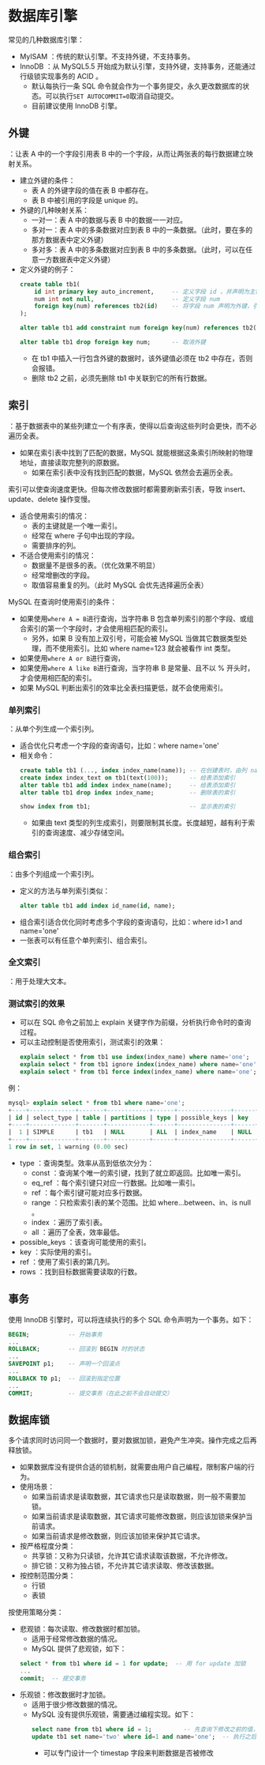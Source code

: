 # 数据库引擎

常见的几种数据库引擎：
- MyISAM ：传统的默认引擎。不支持外键，不支持事务。
- InnoDB ：从 MySQL5.5 开始成为默认引擎，支持外键，支持事务，还能通过行级锁实现事务的 ACID 。
  - 默认每执行一条 SQL 命令就会作为一个事务提交，永久更改数据库的状态。可以执行`SET AUTOCOMMIT=0`取消自动提交。
  - 目前建议使用 InnoDB 引擎。

## 外键

：让表 A 中的一个字段引用表 B 中的一个字段，从而让两张表的每行数据建立映射关系。
- 建立外键的条件：
  - 表 A 的外键字段的值在表 B 中都存在。
  - 表 B 中被引用的字段是 unique 的。
- 外键的几种映射关系：
  - 一对一：表 A 中的数据与表 B 中的数据一一对应。
  - 多对一：表 A 中的多条数据对应到表 B 中的一条数据。（此时，要在多的那方数据表中定义外键）
  - 多对多：表 A 中的多条数据对应到表 B 中的多条数据。（此时，可以在任意一方数据表中定义外键）
- 定义外键的例子：
    ```sql
    create table tb1(
        id int primary key auto_increment,     -- 定义字段 id ，并声明为主键
        num int not null,                      -- 定义字段 num
        foreign key(num) references tb2(id)    -- 将字段 num 声明为外键，引用 tb2 表的 id 字段
    );

    alter table tb1 add constraint num foreign key(num) references tb2(id);  -- 将字段 num 声明为外键

    alter table tb1 drop foreign key num;      -- 取消外键
    ```
  - 在 tb1 中插入一行包含外键的数据时，该外键值必须在 tb2 中存在，否则会报错。
  - 删除 tb2 之前，必须先删除 tb1 中关联到它的所有行数据。

## 索引

：基于数据表中的某些列建立一个有序表，使得以后查询这些列时会更快，而不必遍历全表。
- 如果在索引表中找到了匹配的数据，MySQL 就能根据这条索引所映射的物理地址，直接读取完整列的原数据。
  - 如果在索引表中没有找到匹配的数据，MySQL 依然会去遍历全表。

索引可以使查询速度更快。但每次修改数据时都需要刷新索引表，导致 insert、update、delete 操作变慢。
- 适合使用索引的情况：
  - 表的主键就是一个唯一索引。
  - 经常在 where 子句中出现的字段。
  - 需要排序的列。
- 不适合使用索引的情况：
  - 数据量不是很多的表。（优化效果不明显）
  - 经常增删改的字段。
  - 取值容易重复的列。（此时 MySQL 会优先选择遍历全表）

MySQL 在查询时使用索引的条件：
- 如果使用`where A = B`进行查询，当字符串 B 包含单列索引的那个字段、或组合索引的第一个字段时，才会使用相匹配的索引。
  - 另外，如果 B 没有加上双引号，可能会被 MySQL 当做其它数据类型处理，而不使用索引。比如 where name=123 就会被看作 int 类型。
- 如果使用`where A or B`进行查询，
- 如果使用`where A like B`进行查询，当字符串 B 是常量、且不以 % 开头时，才会使用相匹配的索引。
- 如果 MySQL 判断出索引的效率比全表扫描更低，就不会使用索引。

### 单列索引

：从单个列生成一个索引列。
- 适合优化只考虑一个字段的查询语句，比如：where name='one'
- 相关命令：
  ```sql
  create table tb1 (..., index index_name(name)); -- 在创建表时，由列 name 生成索引，名为 index_name
  create index index_text on tb1(text(100));      -- 给表添加索引
  alter table tb1 add index index_name(name);     -- 给表添加索引
  alter table tb1 drop index index_name;          -- 删除表的索引
  
  show index from tb1;                            -- 显示表的索引
  ```
  - 如果由 text 类型的列生成索引，则要限制其长度。长度越短，越有利于索引的查询速度、减少存储空间。

### 组合索引

：由多个列组成一个索引列。
- 定义的方法与单列索引类似：
  ```sql
  alter table tb1 add index id_name(id, name);
  ```
- 组合索引适合优化同时考虑多个字段的查询语句，比如：where id>1 and name='one'
- 一张表可以有任意个单列索引、组合索引。

### 全文索引

：用于处理大文本。

### 测试索引的效果

- 可以在 SQL 命令之前加上 explain 关键字作为前缀，分析执行命令时的查询过程。
- 可以主动控制是否使用索引，测试索引的效果：
  ```sql
  explain select * from tb1 use index(index_name) where name='one';     -- 只使用某些索引
  explain select * from tb1 ignore index(index_name) where name='one';  -- 忽略某些索引
  explain select * from tb1 force index(index_name) where name='one';   -- 强制使用某些索引
  ```

例：
```sql
mysql> explain select * from tb1 where name='one';
+----+-------------+-------+------------+------+---------------+------+---------+------+------+----------+-------------+
| id | select_type | table | partitions | type | possible_keys | key  | key_len | ref  | rows | filtered | Extra       |
+----+-------------+-------+------------+------+---------------+------+---------+------+------+----------+-------------+
|  1 | SIMPLE      | tb1   | NULL       | ALL  | index_name    | NULL | NULL    | NULL |    3 |   100.00 | Using where |
+----+-------------+-------+------------+------+---------------+------+---------+------+------+----------+-------------+
1 row in set, 1 warning (0.00 sec)
```
- type ：查询类型。效率从高到低依次分为：
  - const  ：查询某个唯一的索引键，找到了就立即返回。比如唯一索引。
  - eq_ref ：每个索引键只对应一行数据。比如唯一索引。
  - ref    ：每个索引键可能对应多行数据。
  - range  ：只检索索引表的某个范围。比如 where...between、in、is null 。
  - index  ：遍历了索引表。
  - all    ：遍历了全表，效率最低。
- possible_keys ：该查询可能使用的索引。
- key      ：实际使用的索引。
- ref      ：使用了索引表的第几列。
- rows     ：找到目标数据需要读取的行数。

## 事务

使用 InnoDB 引擎时，可以将连续执行的多个 SQL 命令声明为一个事务。如下：
```sql
BEGIN;           -- 开始事务
...
ROLLBACK;        -- 回滚到 BEGIN 时的状态
...
SAVEPOINT p1;    -- 声明一个回滚点
...
ROLLBACK TO p1;  -- 回滚到指定位置
...
COMMIT;          -- 提交事务（在此之前不会自动提交）
```

## 数据库锁

多个请求同时访问同一个数据时，要对数据加锁，避免产生冲突。操作完成之后再释放锁。
- 如果数据库没有提供合适的锁机制，就需要由用户自己编程，限制客户端的行为。
- 使用场景：
  - 如果当前请求是读取数据，其它请求也只是读取数据，则一般不需要加锁。
  - 如果当前请求是读取数据，其它请求可能修改数据，则应该加锁来保护当前请求。
  - 如果当前请求是修改数据，则应该加锁来保护其它请求。
- 按严格程度分类：
  - 共享锁：又称为只读锁，允许其它请求读取该数据，不允许修改。
  - 排它锁：又称为独占锁，不允许其它请求读取、修改该数据。
- 按控制范围分类：
  - 行锁
  - 表锁

按使用策略分类：
- 悲观锁：每次读取、修改数据时都加锁。
  - 适用于经常修改数据的情况。
  - MySQL 提供了悲观锁，如下：
  ```sql
  select * from tb1 where id = 1 for update;  -- 用 for update 加锁
  ...
  commit;  -- 提交事务
  ```
- 乐观锁：修改数据时才加锁。
  - 适用于很少修改数据的情况。
  - MySQL 没有提供乐观锁，需要通过编程实现。如下：
    ```sql
    select name from tb1 where id = 1;         -- 先查询下修改之前的值，这里假设此时 name 的值为'one'
    update tb1 set name='two' where id=1 and name='one';  -- 执行之后，根据返回值判断是否修改成功
    ```
    - 可以专门设计一个 timestap 字段来判断数据是否被修改
